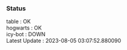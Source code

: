 ### Status


table : OK  
hogwarts : OK  
icy-bot : DOWN  
Latest Update : 2023-08-05 03:07:52.880090

